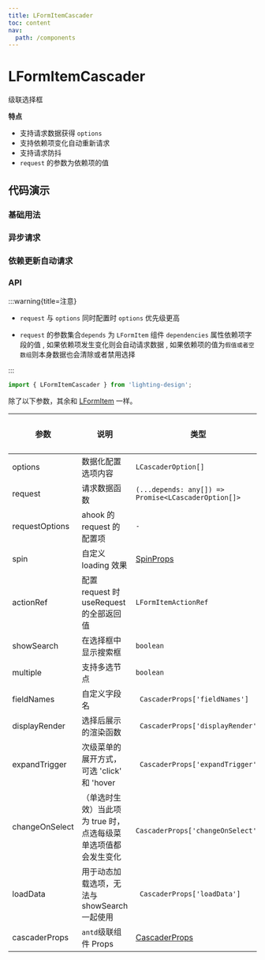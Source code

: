 ```yaml
---
title: LFormItemCascader
toc: content
nav:
  path: /components
---
```


# LFormItemCascader

级联选择框

**特点**

- 支持请求数据获得 `options`
- 支持依赖项变化自动重新请求
- 支持请求防抖
- `request` 的参数为依赖项的值

## 代码演示

### 基础用法

<code src='./demos/Demo1.tsx'></code>

### 异步请求

<code src='./demos/Demo3.tsx'></code>

### 依赖更新自动请求

<code src='./demos/Demo2.tsx'></code>

### API

:::warning{title=注意}

- `request` 与 `options` 同时配置时 `options` 优先级更高

- `request` 的参数集合`depends` 为 `LFormItem` 组件 `dependencies` 属性依赖项字段的值 , 如果依赖项发生变化则会自动请求数据 , 如果依赖项的值为`假值或者空数组`则本身数据也会清除或者禁用选择

:::

```ts
import { LFormItemCascader } from 'lighting-design';
```

除了以下参数，其余和 [LFormItem](/components/form-item) 一样。

| 参数           | 说明                                                           | 类型                                                            | 默认值 |
| -------------- | -------------------------------------------------------------- | --------------------------------------------------------------- | ------ |
| options        | 数据化配置选项内容                                             | `LCascaderOption[]`                                             | `[]`   |
| request        | 请求数据函数                                                   | `(...depends: any[]) => Promise<LCascaderOption[]>`             | `-`    |
| requestOptions | ahook 的 request 的配置项                                      | `-`                                                             | `-`    |
| spin           | 自定义 loading 效果                                            | [SpinProps](https://ant.design/components/spin-cn/#api)         | `-`    |
| actionRef      | 配置 request 时 useRequest 的全部返回值                        | `LFormItemActionRef`                                            | `-`    |
| showSearch     | 在选择框中显示搜索框                                           | `boolean`                                                       | `-`    |
| multiple       | 支持多选节点                                                   | `boolean`                                                       | `-`    |
| fieldNames     | 自定义字段名                                                   | ` CascaderProps['fieldNames']`                                  | `-`    |
| displayRender  | 选择后展示的渲染函数                                           | ` CascaderProps['displayRender']`                               | `-`    |
| expandTrigger  | 次级菜单的展开方式，可选 'click' 和 'hover                     | ` CascaderProps['expandTrigger']`                               | `-`    |
| changeOnSelect | （单选时生效）当此项为 true 时，点选每级菜单选项值都会发生变化 | ` CascaderProps['changeOnSelect']`                              | `-`    |
| loadData       | 用于动态加载选项，无法与 showSearch 一起使用                   | ` CascaderProps['loadData']`                                    | `-`    |
| cascaderProps  | `antd`级联组件 Props                                           | [CascaderProps](https://ant.design/components/cascader-cn/#api) | `-`    |
